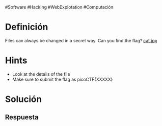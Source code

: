 #Software #Hacking #WebExplotation #Computación 
# Definición
Files can always be changed in a secret way. Can you find the flag? [cat.jpg](https://mercury.picoctf.net/static/a614a27d4cb251d04c7d2f3f3f76a965/cat.jpg)
# Hints
- Look at the details of the file
- Make sure to submit the flag as picoCTF{XXXXX}
# Solución

## Respuesta